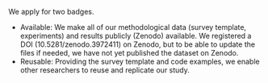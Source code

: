 We apply for two badges.

* Available: We make all of our methodological data (survey template, experiments) and results publicly (Zenodo) available. We registered a DOI (10.5281/zenodo.3972411) on Zenodo, but to be able to update the files if needed, we have not yet published the dataset on Zenodo.
* Reusable: Providing the survey template and code examples, we enable other researchers to reuse and replicate our study.